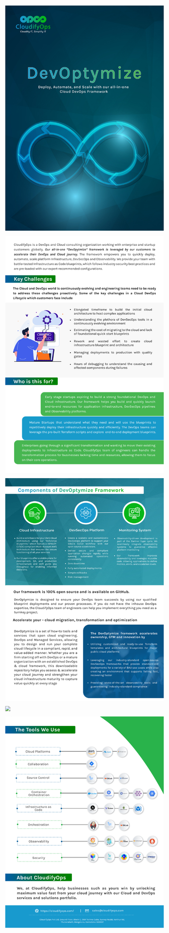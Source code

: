 ![](https://github.com/devoptymize/.github/blob/main/profile/media/image1.png)

![](https://github.com/devoptymize/.github/blob/main/profile/media/image2.png)

![](https://github.com/devoptymize/.github/blob/main/profile/media/image3.png)

![](https://github.com/devoptymize/.github/blob/main/profile/media/image4.png)

![](https://github.com/devoptymize/.github/blob/main/profile/media/image5.png)
